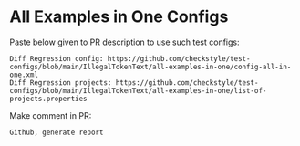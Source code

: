 # All Examples in One Configs
Paste below given to PR description to use such test configs:
```
Diff Regression config: https://github.com/checkstyle/test-configs/blob/main/IllegalTokenText/all-examples-in-one/config-all-in-one.xml
Diff Regression projects: https://github.com/checkstyle/test-configs/blob/main/IllegalTokenText/all-examples-in-one/list-of-projects.properties
```
Make comment in PR:
```
Github, generate report
```

